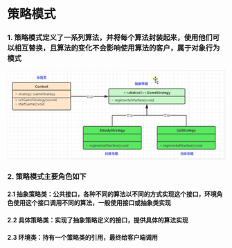 # 策略模式

### 1. 策略模式定义了一系列算法，并将每个算法封装起来，使用他们可以相互替换，且算法的变化不会影响使用算法的客户，属于对象行为模式

![img.png](img.png)

### 2. 策略模式主要角色如下

#### 2.1 抽象策略类：公共接口，各种不同的算法以不同的方式实现这个接口，环境角色使用这个接口调用不同的算法，一般使用接口或抽象类实现

#### 2.2 具体策略类：实现了抽象策略定义的接口，提供具体的算法实现

#### 2.3 环境类：持有一个策略类的引用，最终给客户端调用